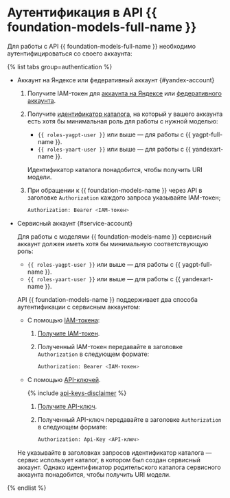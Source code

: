 # Аутентификация в API {{ foundation-models-full-name }}

Для работы с API {{ foundation-models-full-name }} необходимо аутентифицироваться со своего аккаунта:

{% list tabs group=authentication %}

- Аккаунт на Яндексе или федеративный аккаунт {#yandex-account}

  1. Получите IAM-токен для [аккаунта на Яндексе](../../iam/operations/iam-token/create.md) или [федеративного аккаунта](../../iam/operations/iam-token/create-for-federation.md).
  1. Получите [идентификатор каталога](../../resource-manager/operations/folder/get-id.md), на который у вашего аккаунта есть хотя бы минимальная роль для работы с нужной моделью:
     * `{{ roles-yagpt-user }}` или выше — для работы с {{ yagpt-full-name }}.
     * `{{ roles-yaart-user }}` или выше — для работы с {{ yandexart-name }}.
     
     Идентификатор каталога понадобится, чтобы получить URI модели.

  1. При обращении к {{ foundation-models-name }} через API в заголовке `Authorization` каждого запроса указывайте IAM-токен;

      ```bash
      Authorization: Bearer <IAM-токен>
      ```

- Сервисный аккаунт {#service-account}

   Для работы с моделями {{ foundation-models-name }} сервисный аккаунт должен иметь хотя бы минимальную соответствующую роль:
     * `{{ roles-yagpt-user }}` или выше — для работы с {{ yagpt-full-name }}.
     * `{{ roles-yaart-user }}` или выше — для работы с {{ yandexart-name }}. 
      
   API {{ foundation-models-name }} поддерживает два способа аутентификации с сервисным аккаунтом:

   * С помощью [IAM-токена](../../iam/concepts/authorization/iam-token.md):

      1. [Получите IAM-токен](../../iam/operations/iam-token/create-for-sa.md).
      1. Полученный IAM-токен передавайте в заголовке `Authorization` в следующем формате:

         ```bash
         Authorization: Bearer <IAM-токен>
         ```

   * С помощью [API-ключей](../../iam/concepts/authorization/api-key.md).

     {% include [api-keys-disclaimer](../../_includes/iam/api-keys-disclaimer.md) %}

      1. [Получите API-ключ](../../iam/operations/api-key/create.md).
      1. Полученный API-ключ передавайте в заголовке `Authorization` в следующем формате:

         ```bash
         Authorization: Api-Key <API-ключ>
         ```

   Не указывайте в заголовках запросов идентификатор каталога — сервис использует каталог, в котором был создан сервисный аккаунт. Однако идентификатор родительского каталога сервисного аккаунта понадобится, чтобы получить URI модели.

{% endlist %}
